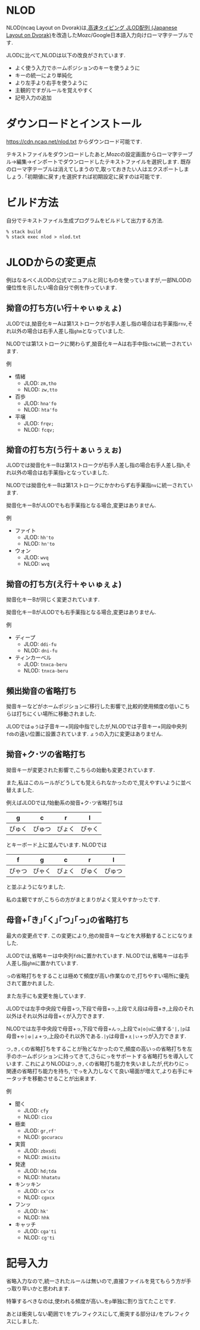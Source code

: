 # NLOD

NLOD(ncaq Layout on Dvorak)は,[高速タイピング JLOD配列 (Japanese Layout on Dvorak)](http://www.mikage.to/jlod/)を改造したMozc/Google日本語入力向けローマ字テーブルです.

JLODに比べて,NLODは以下の改良がされています.

* よく使う入力でホームポジションのキーを使うように
* キーの統一により単純化
* より左手より右手を使うように
* 主観的ですがルールを覚えやすく
* 記号入力の追加

# ダウンロードとインストール

<https://cdn.ncaq.net/nlod.txt>
からダウンロード可能です.

テキストファイルをダウンロードしたあと,Mozcの設定画面からローマ字テーブル→編集→インポートでダウンロードしたテキストファイルを選択します.
既存のローマ字テーブルは消えてしまうので,取っておきたい人はエクスポートしましょう.
｢初期値に戻す｣を選択すれば初期設定に戻すのは可能です.

# ビルド方法

自分でテキストファイル生成プログラムをビルドして出力する方法.

~~~
% stack build
% stack exec nlod > nlod.txt
~~~

# JLODからの変更点

例はなるべくJLODの公式マニュアルと同じものを使っていますが,一部NLODの優位性を示したい場合自分で例を作っています.

## 拗音の打ち方(い行＋ゃぃゅぇょ)

JLODでは,拗音化キーAは第1ストロークが右手人差し指の場合は右手薬指`rnv`,それ以外の場合は右手人差し指`ghm`となっていました.

NLODでは第1ストロークに関わらず,拗音化キーAは右手中指`ctw`に統一されています.

例

* 情緒
    * JLOD: `zm,tho`
    * NLOD: `zw,tto`
* 百歩
    * JLOD: `hna'fo`
    * NLOD: `hta'fo`
* 平壌
    * JLOD: `frqv;`
    * NLOD: `fcqv;`

## 拗音の打ち方(う行＋ぁぃぅぇぉ)

JLODでは拗音化キーBは第1ストロークが右手人差し指の場合右手人差し指`h`,それ以外の場合は右手薬指`v`となっていました.

NLODでは拗音化キーBは第1ストロークにかかわらず右手薬指`nv`に統一されています.

拗音化キーBがJLODでも右手薬指となる場合,変更はありません.

例

* ファイト
    * JLOD: `hh'to`
    * NLOD: `hn'to`
* ウォン
    * JLOD: `wvq`
    * NLOD: `wvq`

## 拗音の打ち方(え行＋ゃぃゅぇょ)

拗音化キーBが同じく変更されています.

拗音化キーBがJLODでも右手薬指となる場合,変更はありません.

例

* ディープ
    * JLOD: `ddi-fu`
    * NLOD: `dni-fu`
* ティンカーベル
    * JLOD: `tnxca-beru`
    * NLOD: `tnxca-beru`

## 頻出拗音の省略打ち

拗音キーなどがホームポジションに移行した影響で,比較的使用頻度の低いこちらは打ちにくい場所に移動されました.

JLODでは`ゅう`は子音キー+同段中指でしたが,NLODでは子音キー+同段中央列`fdb`の遠い位置に設置されています.
`ょう`の入力に変更はありません.

## 拗音+ク･ツの省略打ち

拗音キーが変更された影響で,こちらの始動も変更されています.

また,私はこのルールがどうしても覚えられなかったので,覚えやすいように並べ替えました.

例えばJLODでは,f始動系の拗音+ク･ツ省略打ちは

| g      | c      | r      | l      |
| ------ | ------ | ------ | ------ |
| ぴゅく | ぴゅつ | ぴょく | ぴゃく |

とキーボード上に並んでいます.
NLODでは

| f      | g      | c      | r      | l      |
| ------ | ------ | ------ | ------ | ------ |
| ぴゃつ | ぴゃく | ぴょく | ぴゅく | ぴゅつ |

と並ぶようになりました.

私の主観ですが,こちらの方がまとまりがよく覚えやすかったです.

## 母音+｢き｣｢く｣｢つ｣｢っ｣の省略打ち

最大の変更点です.
この変更により,他の拗音キーなどを大移動することになりました.

JLODでは,省略キーは中央列`fdb`に置かれています.
NLODでは,省略キーは右手人差し指`ghm`に置かれています.

`っ`の省略打ちをすることは極めて頻度が高い作業なので,打ちやすい場所に優先されて置かれました.

また左手にも変更を施しています.

JLODでは左手中央段で母音+`つ`,下段で母音+`っ`,上段でえ段は母音+`き`,上段のそれ以外はそれ以外は母音+`く`が入力できます.

NLODでは左手中央段で母音+`っ`,下段で母音+`んっ`,上段で`a|o|u`に値する`'|,|p`は母音+`ゃ|ゅ|ょ`+っ,上段のそれ以外である`.|y`は母音+`ぇ|ぃ`+っが入力できます.

`つ,き,く`の省略打ちをすることが殆どなかったので,頻度の高い`っ`の省略打ちを左手のホームポジションに持ってきて,さらに`っ`をサポートする省略打ちを導入しています.
これによりNLODは`つ,き,く`の省略打ち能力を失いましたが,代わりに`っ`関連の省略打ち能力を持ち,`'`で`っ`を入力しなくて良い場面が増えて,より右手にキータッチを移動させることが出来ます.

例

* 聞く
    * JLOD: `cfy`
    * NLOD: `cicu`
* 極楽
    * JLOD: `gr,rf'`
    * NLOD: `gocuracu`
* 実質
    * JLOD: `zbxsdi`
    * NLOD: `zmisitu`
* 発達
    * JLOD: `hd;tda`
    * NLOD: `hhatatu`
* キンッキン
    * JLOD: `cx'cx`
    * NLOD: `cgxcx`
* フンッ
    * JLOD: `hk'`
    * NLOD: `hhk`
* キャッチ
    * JLOD: `cga'ti`
    * NLOD: `cg'ti`

# 記号入力

省略入力なので,統一されたルールは無いので,直接ファイルを見てもらう方が手っ取り早いかと思われます.

特筆するべきなのは,使われる頻度が高い`…`を`p`単独に割り当てたことです.

あとは衝突しない範囲で`l`をプレフィクスにして,衝突する部分は`/`をプレフィクスにしました.

